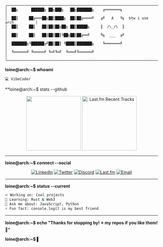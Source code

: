 ```
┌────────────────────────────────────────────────────────────────────────────────┐
│  ██╗      ██████╗ ██╗███╗   ██╗███████╗    ╔═══════╗                           │
│  ██║     ██╔═══██╗██║████╗  ██║██╔════╝   ╔╝   A   ╚╗  btw i use arch          │
│  ██║     ██║   ██║██║██╔██╗ ██║█████╗     ║  /\_/\  ║                          │
│  ██║     ██║   ██║██║██║╚██╗██║██╔══╝     ╚╗  ___  ╔╝                          │
│  ███████╗╚██████╔╝██║██║ ╚████║███████╗    ╚═══════╝                           │
│  ╚══════╝ ╚═════╝ ╚═╝╚═╝  ╚═══╝╚══════╝                                       │
└────────────────────────────────────────────────────────────────────────────────┘
```

**loine@arch:~$ whoami**
```
💻 VibeCoder
```

**loine@arch:~$ stats --github 

<div align="center">
  <img height="180em" src="https://github-readme-stats.vercel.app/api?username=l0ine&show_icons=true&theme=radical&include_all_commits=true&count_private=true"/>
  <img height="180em" src="https://lastfm-recently-played.vercel.app/api?user=Loine15&count=5&width=300" alt="Last.fm Recent Tracks"/>



  
</div>

---

**loine@arch:~$ connect --social**

<div align="center">

[![LinkedIn](https://img.shields.io/badge/LinkedIn-0077B5?style=for-the-badge&logo=linkedin&logoColor=white)](https://linkedin.com/in/loine)
[![Twitter](https://img.shields.io/badge/Twitter-1DA1F2?style=for-the-badge&logo=twitter&logoColor=white)](https://twitter.com/loine)
[![Discord](https://img.shields.io/badge/Discord-7289DA?style=for-the-badge&logo=discord&logoColor=white)](https://discord.gg/loine)
[![Last.fm](https://img.shields.io/badge/Last.fm-D51007?style=for-the-badge&logo=lastdotfm&logoColor=white)](https://last.fm/user/YOUR_LASTFM_USERNAME)
[![Email](https://img.shields.io/badge/Email-D14836?style=for-the-badge&logo=gmail&logoColor=white)](mailto:loine@example.com)

</div>

---

**loine@arch:~$ status --current**
```bash
🔥 Working on: Cool projects
🌱 Learning: Rust & Web3  
💬 Ask me about: JavaScript, Python
⚡ Fun fact: console.log() is my best friend
```

---

**loine@arch:~$ echo "Thanks for stopping by! ⭐ my repos if you like them! 🚀"**

**loine@arch:~$ ▌**
